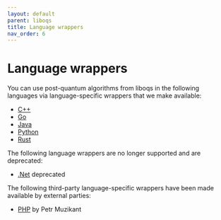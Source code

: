 ```yaml
---
layout: default
parent: liboqs
title: Language wrappers
nav_order: 6
---
```


# Language wrappers

You can use post-quantum algorithms from liboqs in the following languages via language-specific wrappers that we make available:

- [C++](https://github.com/open-quantum-safe/liboqs-cpp)
- [Go](https://github.com/open-quantum-safe/liboqs-go)
- [Java](https://github.com/open-quantum-safe/liboqs-java)
- [Python](https://github.com/open-quantum-safe/liboqs-python)
- [Rust](https://github.com/open-quantum-safe/liboqs-rust)

The following language wrappers are no longer supported and are deprecated:

- [.Net](https://github.com/open-quantum-safe/liboqs-dotnet) <span class="label label-red">deprecated</span>

The following third-party language-specific wrappers have been made available by external parties:

- [PHP](https://github.com/Muzosh/liboqs-php) by Petr Muzikant

